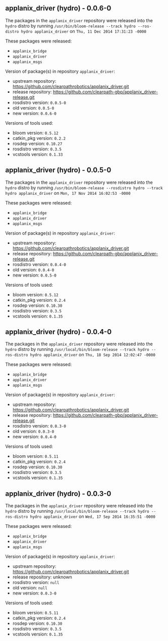 ## applanix_driver (hydro) - 0.0.6-0

The packages in the `applanix_driver` repository were released into the `hydro` distro by running `/usr/bin/bloom-release --track hydro --ros-distro hydro applanix_driver` on `Thu, 11 Dec 2014 17:31:23 -0000`

These packages were released:
- `applanix_bridge`
- `applanix_driver`
- `applanix_msgs`

Version of package(s) in repository `applanix_driver`:
- upstream repository: https://github.com/clearpathrobotics/applanix_driver.git
- release repository: https://github.com/clearpath-gbp/applanix_driver-release.git
- rosdistro version: `0.0.5-0`
- old version: `0.0.5-0`
- new version: `0.0.6-0`

Versions of tools used:
- bloom version: `0.5.12`
- catkin_pkg version: `0.2.2`
- rosdep version: `0.10.27`
- rosdistro version: `0.3.5`
- vcstools version: `0.1.33`


## applanix_driver (hydro) - 0.0.5-0

The packages in the `applanix_driver` repository were released into the `hydro` distro by running `/usr/bin/bloom-release --rosdistro hydro --track hydro applanix_driver` on `Mon, 17 Nov 2014 16:02:53 -0000`

These packages were released:
- `applanix_bridge`
- `applanix_driver`
- `applanix_msgs`

Version of package(s) in repository `applanix_driver`:
- upstream repository: https://github.com/clearpathrobotics/applanix_driver.git
- release repository: https://github.com/clearpath-gbp/applanix_driver-release.git
- rosdistro version: `0.0.4-0`
- old version: `0.0.4-0`
- new version: `0.0.5-0`

Versions of tools used:
- bloom version: `0.5.12`
- catkin_pkg version: `0.2.4`
- rosdep version: `0.10.30`
- rosdistro version: `0.3.5`
- vcstools version: `0.1.35`


## applanix_driver (hydro) - 0.0.4-0

The packages in the `applanix_driver` repository were released into the `hydro` distro by running `/usr/local/bin/bloom-release --track hydro --ros-distro hydro applanix_driver` on `Thu, 18 Sep 2014 12:02:47 -0000`

These packages were released:
- `applanix_bridge`
- `applanix_driver`
- `applanix_msgs`

Version of package(s) in repository `applanix_driver`:
- upstream repository: https://github.com/clearpathrobotics/applanix_driver.git
- release repository: https://github.com/clearpath-gbp/applanix_driver-release.git
- rosdistro version: `0.0.3-0`
- old version: `0.0.3-0`
- new version: `0.0.4-0`

Versions of tools used:
- bloom version: `0.5.11`
- catkin_pkg version: `0.2.4`
- rosdep version: `0.10.30`
- rosdistro version: `0.3.5`
- vcstools version: `0.1.35`


## applanix_driver (hydro) - 0.0.3-0

The packages in the `applanix_driver` repository were released into the `hydro` distro by running `/usr/local/bin/bloom-release --track hydro --ros-distro hydro applanix_driver` on `Wed, 17 Sep 2014 16:35:51 -0000`

These packages were released:
- `applanix_bridge`
- `applanix_driver`
- `applanix_msgs`

Version of package(s) in repository `applanix_driver`:
- upstream repository: https://github.com/clearpathrobotics/applanix_driver.git
- release repository: unknown
- rosdistro version: `null`
- old version: `null`
- new version: `0.0.3-0`

Versions of tools used:
- bloom version: `0.5.11`
- catkin_pkg version: `0.2.4`
- rosdep version: `0.10.30`
- rosdistro version: `0.3.5`
- vcstools version: `0.1.35`


